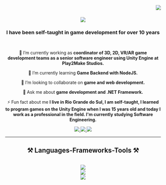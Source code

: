 <img align="right" src="https://visitor-badge.laobi.icu/badge?page_id=wiuudev.wiuudev" />

<h1 align="center">
    <img src="https://readme-typing-svg.herokuapp.com/?font=Roboto&color=07BBFF&size=35&center=true&vCenter=true&width=500&height=70&duration=4000&lines=Hello!+👋;+You+can+call+me;+Wiuu!;" />
</h1>

<h3 align="center">I have been self-taught in game development for over 10 years</h3>

<br/>

<div align="center">
 
🔭 I’m currently working as **coordinator of 3D, 2D, VR/AR game development teams as a senior software engineer using Unity Engine at Play2Make Studios.**
 
🌱 I’m currently learning **Game Backend with NodeJS.**

👯 I’m looking to collaborate on **game and web development.**

💬 Ask me about **game development and .NET Framework.**

⚡ Fun fact about me **I live in Rio Grande do Sul, I am self-taught, I learned to program games on the Unity Engine when I was 15 years old and today I work as a professional in the field. I'm currently studying Software Engineering.**
 
 </div>
 
<div align="center"> 
  <a href="mailto:wiuudocs@gmail.com">
    <img src="https://img.shields.io/badge/Gmail-333333?style=for-the-badge&logo=gmail&logoColor=red" />
  </a>
  <a href="https://www.linkedin.com/in/wiuur/" target="_blank">
    <img src="https://img.shields.io/badge/LinkedIn-0077B5?style=for-the-badge&logo=linkedin&logoColor=white" target="_blank" />
  </a>
  <a href="https://github.com/wiuudev" target="_blank">
     <img src="https://img.shields.io/badge/Portfolio-FF5722?style=for-the-badge&logo=todoist&logoColor=white" target="_blank" />
  </a>
</div>

 <hr/>
 
<h2 align="center">⚒️ Languages-Frameworks-Tools ⚒️</h2>
<br/>
<div align="center">
    <img src="https://skillicons.dev/icons?i=nodejs,javascript,typescript,express,firebase,mongodb,cs,unity" /><br>
    <img src="https://skillicons.dev/icons?i=dotnet,postman,mysql,visualstudio,html,css,vscode,figma,git,xd,ps" /><br>
    <img src="https://skillicons.dev/icons?i=aws,azure,gcp" />
  
</div>


